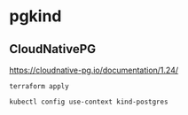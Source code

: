 # pgkind

## CloudNativePG
https://cloudnative-pg.io/documentation/1.24/

`terraform apply`

`kubectl config use-context kind-postgres`
